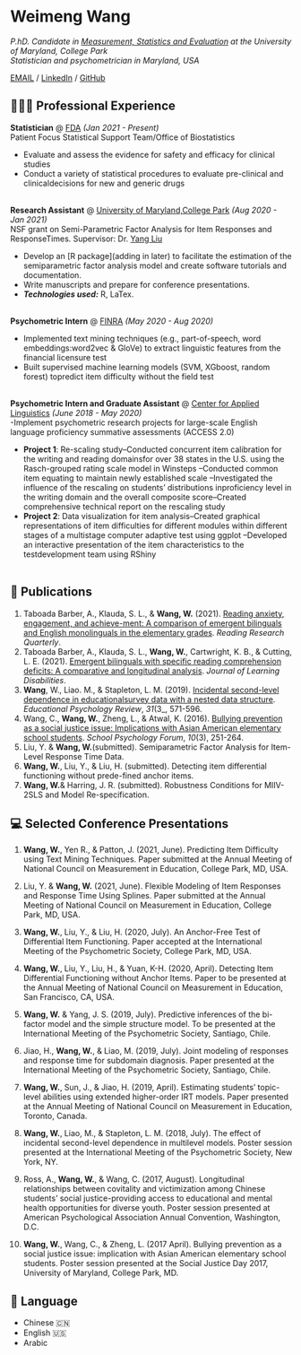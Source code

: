# Weimeng Wang

_P.hD. Candidate in [Measurement, Statistics and Evaluation](https://education.umd.edu/measurement-statistics-evaluation-program) at the University of Maryland, College Park_<br>
_Statistician and psychometrician in Maryland, USA_<br>

[EMAIL](weimengbonnie@gmail.com) / [LinkedIn](https://www.linkedin.com/in/weimengwang) / [GitHub](https://github.com/wwang1370)

## 👩🏼‍💻 Professional Experience

**Statistician** @ [FDA](https://www.fda.gov/) _(Jan 2021 - Present)_ <br>
Patient Focus Statistical Support Team/Office of Biostatistics
  - Evaluate and assess the evidence for safety and efficacy for clinical studies
  - Conduct a variety of statistical procedures to evaluate pre-clinical and clinicaldecisions for new and generic drugs
<br><br>

**Research Assistant** @ [University of Maryland,College Park](https://education.umd.edu/measurement-statistics-evaluation-program) _(Aug 2020 - Jan 2021)_ <br>
NSF grant on Semi-Parametric Factor Analysis for Item Responses and ResponseTimes. Supervisor: Dr. [Yang Liu](http://www.terpconnect.umd.edu/~yliu87/)
  - Develop an [R package](adding in later) to facilitate the estimation of the semiparametric factor analysis model and create software tutorials and documentation.
  - Write manuscripts and prepare for conference presentations.
  - **_Technologies used:_** R, LaTex.
<br><br>

**Psychometric Intern** @ [FINRA](https://www.finra.org/#/) _(May 2020 - Aug 2020)_<br>
- Implemented text mining techniques (e.g., part-of-speech, word embeddings:word2vec & GloVe) to extract linguistic features from the financial licensure test
- Built supervised machine learning models (SVM, XGboost, random forest) topredict item difficulty without the field test
<br><br>

**Psychometric Intern and Graduate Assistant** @ [Center for Applied Linguistics](https://www.cal.org/) _(June 2018 - May 2020)_<br>
-Implement psychometric research projects for large-scale English language proficiency summative assessments (ACCESS 2.0)
- **Project 1**:  Re-scaling study–Conducted concurrent item calibration for the writing and reading domainsfor over 38 states in the U.S. using the Rasch-grouped rating scale model in Winsteps
–Conducted common item equating to maintain newly established scale
–Investigated the influence of the rescaling on students’ distributions inproficiency level in the writing domain and the overall composite score–Created comprehensive technical report on the rescaling study
- **Project 2**:  Data visualization for item analysis–Created graphical representations of item difficulties for different modules within different stages of a multistage computer adaptive test using ggplot
–Developed an interactive presentation of the item characteristics to the testdevelopment team using RShiny
<br><br>


## 📖 Publications

1. Taboada Barber, A., Klauda, S. L., & **Wang, W.** (2021). [Reading anxiety, engagement, and achieve-ment: A comparison of emergent bilinguals and  English monolinguals in the elementary grades](https://ila.onlinelibrary.wiley.com/doi/10.1002/rrq.398). _Reading Research Quarterly_.
2. Taboada Barber, A., Klauda, S. L., **Wang, W.**, Cartwright, K. B., & Cutting, L. E. (2021). [Emergent bilinguals with specific reading comprehension deficits: A comparative and longitudinal analysis](https://journals.sagepub.com/doi/10.1177/0022219420983247). _Journal of Learning Disabilities_.
3. **Wang**, W., Liao.  M., & Stapleton, L. M. (2019). [Incidental second-level dependence in educationalsurvey data with a nested data structure](https://link.springer.com/article/10.1007/s10648-019-09480-6). _Educational Psychology Review_, _31_(3_, 571-596.
4. Wang, C., **Wang, W.**, Zheng, L., & Atwal, K. (2016). [Bullying prevention as a social justice issue: Implications with Asian American elementary  school students](https://eric.ed.gov/?id=EJ1149003). _School Psychology Forum_, _10_(3), 251-264.
5. Liu, Y. & **Wang, W.**(submitted). Semiparametric Factor Analysis for Item-Level Response Time Data.
6. **Wang, W.**, Liu, Y., & Liu, H. (submitted). Detecting item differential functioning without prede-fined anchor items.
7. **Wang, W.**&  Harring,  J.  R.  (submitted). Robustness  Conditions  for  MIIV-2SLS  and  Model  Re-specification.

## 💻 Selected Conference Presentations

1. **Wang, W.**, Yen R., & Patton, J. (2021, June). Predicting Item Difficulty using Text Mining Techniques. Paper submitted at the Annual Meeting of National Council on Measurement in Education, College Park, MD, USA.

2. Liu, Y. & **Wang, W.** (2021, June). Flexible Modeling of Item Responses and Response Time Using Splines. Paper submitted at the Annual Meeting of National Council on Measurement in Education, College Park, MD, USA.

3. **Wang, W.**, Liu, Y., & Liu, H. (2020, July). An Anchor-Free Test of Differential Item Functioning. Paper accepted at the International Meeting of the Psychometric Society, College Park, MD, USA.

4. **Wang, W.**, Liu, Y., Liu, H., & Yuan, K-H. (2020, April). Detecting Item Differential Functioning without Anchor Items.  Paper to be presented at the Annual Meeting of National Council on Measurement in Education, San Francisco, CA, USA.

5. **Wang, W.** & Yang, J. S. (2019, July). Predictive inferences of the bi-factor model and the simple structure model. To be presented at the International Meeting of the Psychometric Society, Santiago, Chile.

6. Jiao, H., **Wang, W.**, & Liao, M. (2019, July). Joint modeling of responses and response time for subdomain diagnosis.  Paper presented at the International Meeting of the Psychometric Society, Santiago, Chile.

7. **Wang, W.**, Sun, J., & Jiao, H. (2019, April). Estimating students’ topic-level abilities using extended higher-order IRT models. Paper presented at the Annual Meeting of National Council on Measurement in Education, Toronto, Canada.

8. **Wang, W.**, Liao, M., & Stapleton, L. M. (2018, July). The effect of incidental second-level dependence in multilevel models. Poster session presented at the International Meeting of the Psychometric Society, New York, NY.

9. Ross, A., **Wang, W.**, & Wang, C. (2017, August). Longitudinal relationships between covitality and victimization among Chinese students’ social justice-providing access to educational and mental health opportunities for diverse youth. Poster session presented at American Psychological Association Annual Convention, Washington, D.C.

10. **Wang, W.**, Wang, C., & Zheng, L. (2017 April). Bullying prevention as a social justice issue: implication with Asian American elementary school students. Poster session presented at the Social Justice Day 2017, University of Maryland, College Park, MD.

## 💬 Language

- Chinese 🇨🇳
- English 🇺🇸
- Arabic 



